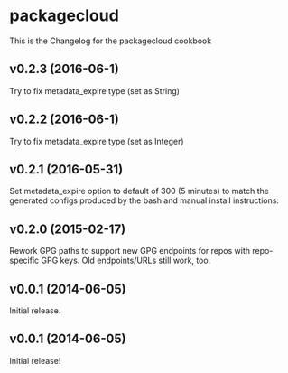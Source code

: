 packagecloud
===============
This is the Changelog for the packagecloud cookbook

v0.2.3 (2016-06-1)
-------------------
Try to fix metadata_expire type (set as String)

v0.2.2 (2016-06-1)
-------------------
Try to fix metadata_expire type (set as Integer)

v0.2.1 (2016-05-31)
-------------------
Set metadata_expire option to default of 300 (5 minutes) to match the
generated configs produced by the bash and manual install instructions.


v0.2.0 (2015-02-17)
-------------------
Rework GPG paths to support new GPG endpoints for repos with repo-specific GPG
keys. Old endpoints/URLs still work, too.


v0.0.1 (2014-06-05)
-------------------
Initial release.


v0.0.1 (2014-06-05)
-------------------
Initial release!
